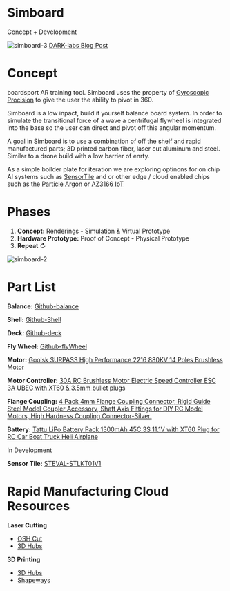 # Simboard
Concept + Development

![simboard-3](https://images.ctfassets.net/uedi4s066skn/2FsNmPgVR2epgJjQ4VX4oi/3aa24d78f782e7c2b1e5e5afa84e4e9d/simboard-1.jpg?w=960&h=752&q=50&fm=webp)
[DARK-labs Blog Post](https://blog.dark-labs.co/simboard/)

# Concept
boardsport AR training tool. Simboard uses the property of [Gyroscopic Procision](https://www.youtube.com/watch?v=ty9QSiVC2g0 "Gyroscopic Procision") to give the user the ability to pivot in 360.

Simboard is a low inpact, build it yourself balance board system. In order to simulate the transitional force of a wave a centrifugal flywheel is integrated into the base so the user can direct and pivot off this angular momentum.

A goal in Simboard is to use a combination of off the shelf and rapid manufactured parts; 3D printed carbon fiber, laser cut aluminum and steel. Similar to a drone build with a low barrier of enrty.

As a simple boilder plate for iteration we are exploring optinons for on chip AI systems such as [SensorTile](https://www.youtube.com/watch?v=1tNwY5EGc9Q "SensorTile") and or other edge / cloud enabled chips such as the [Particle Argon](https://store.particle.io/products/argon "Particle Argon") or [AZ3166 IoT](https://amzn.to/2yH5dZ3 "AZ3166 IoT")



# Phases

1. __Concept:__ Renderings - Simulation & Virtual Prototype
2. __Hardware Prototype:__ Proof of Concept - Physical Prototype
3. __Repeat__ ↻



![simboard-2](https://images.ctfassets.net/uedi4s066skn/1iwppJgj3K2jdpr1GVnlhp/575fddeea7be512ad937f79955164529/simboard-2.jpg)


# Part List

__Balance:__ [Github-balance](https://github.com/dark-labs-studio/Simboard/tree/master/prototype/rev-0.1/balance "Github-balance")

__Shell:__ [Github-Shell](https://github.com/dark-labs-studio/Simboard/tree/master/prototype/rev-0.1/shell "Github-shell")

__Deck:__ [Github-deck](https://github.com/dark-labs-studio/Simboard/tree/master/prototype/rev-0.1/deck "Github-deck")

__Fly Wheel:__ [Github-flyWheel](https://github.com/dark-labs-studio/Simboard/tree/master/prototype/rev-0.1/flyWheel "Github-flyWheel")

__Motor:__ [Goolsk SURPASS High Performance 2216 880KV 14 Poles Brushless Motor](https://amzn.to/3deQ54e "Goolsk SURPASS High Performance 2216 880KV 14 Poles Brushless Motor")

__Motor Controller:__ [30A RC Brushless Motor Electric Speed Controller ESC 3A UBEC with XT60 & 3.5mm bullet plugs](https://amzn.to/2MaPcgQ "30A RC Brushless Motor Electric Speed Controller ESC 3A UBEC with XT60 & 3.5mm bullet plugs")

__Flange Coupling:__ [4 Pack 4mm Flange Coupling Connector, Rigid Guide Steel Model Coupler Accessory, Shaft Axis Fittings for DIY RC Model Motors, High Hardness Coupling Connector-Silver.](https://www.amazon.com/gp/product/B07PDYV4P3/ref=ox_sc_act_title_2?smid=A3RI7Q6FBVPM9E&psc=1 "4 Pack 4mm Flange Coupling Connector, Rigid Guide Steel Model Coupler Accessory, Shaft Axis Fittings for DIY RC Model Motors, High Hardness Coupling Connector-Silver.")

__Battery:__ [Tattu LiPo Battery Pack 1300mAh 45C 3S 11.1V with XT60 Plug for RC Car Boat Truck Heli Airplane](https://www.amazon.com/gp/product/B013I9RLVK/ref=ox_sc_act_title_1?smid=A35GESQNTB15AT&psc=1 "Tattu LiPo Battery Pack 1300mAh 45C 3S 11.1V with XT60 Plug")

In Development

__Sensor Tile:__ [STEVAL-STLKT01V1](https://www.st.com/content/st_com/en/products/evaluation-tools/solution-evaluation-tools/sensor-solution-eval-boards/steval-stlkt01v1.html)

# Rapid Manufacturing Cloud Resources

__Laser Cutting__
+ [OSH Cut](https://app.oshcut.com)
+ [3D Hubs](https://www.3dhubs.com/)

__3D Printing__
+ [3D Hubs](https://www.3dhubs.com/)
+ [Shapeways](https://www.shapeways.com/)
